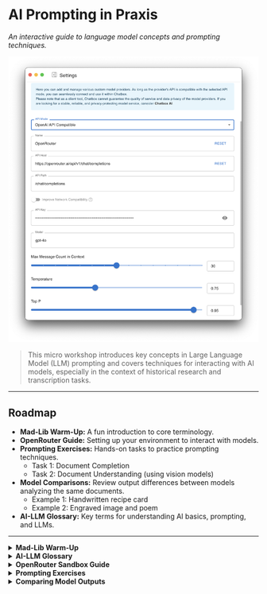 # AI Prompting in Praxis

_An interactive guide to language model concepts and prompting techniques._

![OpenRouter Logo](images/openrouter.png)

> This micro workshop introduces key concepts in Large Language Model (LLM) prompting and covers techniques for interacting with AI models, especially in the context of historical research and transcription tasks.

---

## Roadmap

- **Mad-Lib Warm-Up:** A fun introduction to core terminology.
- **OpenRouter Guide:** Setting up your environment to interact with models.
- **Prompting Exercises:** Hands-on tasks to practice prompting techniques.
  - Task 1: Document Completion
  - Task 2: Document Understanding (using vision models)
- **Model Comparisons:** Review output differences between models analyzing the same documents.
  - Example 1: Handwritten recipe card
  - Example 2: Engraved image and poem
- **AI-LLM Glossary:** Key terms for understanding AI basics, prompting, and LLMs.

---

<details>
<summary><strong>Mad-Lib Warm-Up</strong></summary>

**Term Bank:** `API`, `Batch Prompting`, `Model`, `Prompt`, `Role Assignment`, `System Message`, `Temperature`, `Top-p`, `Tokens`, `Training Data`

> **Anatomy of a Prompt:**

```text
A(n) [____] begins with a [____] that tells the [____] which role to play.
By lowering [____] or [____], you shrink the modelâs creative range.
Behind the scenes, the request travels through an [____] to the chosen [____].
After slicing language from your prompt into [____], the AI consults its [____] to predict the next steps in the sequence based on [____].
Even so, gym class heroes like to speed things up with [____].
```

</details>

<details>
<summary><strong>AI-LLM Glossary</strong></summary>

### Key Concepts

- **Generative AI:** Content-producing AI trained on large corpora.
- **LLM (Large Language Model):** Transformer-based model trained on massive text datasets.
- **Vision Language Model (VLM):** AI combining image and text understanding.
- **Token:** The basic unit of text input/output for models.
- **Embedding:** A vectorized representation of text meaning.

### Prompting Methods

- **Prompt:** Instruction or query given to a model.
- **Role Assignment:** Directs the model to take on a persona or function.
- **System Message:** Sets behavior before conversation starts.
- **Temperature / Top-p:** Tweaks to randomness and diversity.

### Advanced Techniques

- **Prompt Engineering:** Crafting precise prompts for desired output.
- **Fine-Tuning:** Training a model further on task-specific data.
- **Batch Prompting:** Running multiple prompts for comparison.

</details>

<details>
<summary><strong>OpenRouter Sandbox Guide</strong></summary>

1. Go to: [Chatbox Web Portal](https://web.chatboxai.app/)
2. Navigate to settings -> Model Provider -> Add Custom Provider
3. Fill in:
   - **Name**: `OpenRouter`
   - **API Host**: `https://openrouter.ai/api/v1/chat/completions`
   - **Model**: Choose from:
     - `openai/gpt-4o`
     - `anthropic/claude-3-sonnet`
     - `google/gemini-pro-vision`
     - `mistralai/pixtral-large-2411`

</details>

<details>
<summary><strong>Prompting Exercises</strong></summary>

### Task 1: Document Completion

```prompt
Complete the incomplete paragraph in the following excerpt from a primary source:
[insert-excerpt]
```

- Test different temperatures (e.g., 0.2 vs 0.8) and compare results.

### Task 2: Document Understanding

```system
You are an advanced OCR processing tool for parsing and transcribing historical materials.
```

```prompt
Transcribe the attached image of the document with alt-text for mixed media, filling Dublin Core fields where present.
```

</details>

<details>
<summary><strong>Comparing Model Outputs</strong></summary>

### Example 1: Handwritten Recipe Card

[View Recipe Comparison](pages/recipe.html)  
![Recipe Card](images/recipe.jpg)

### Example 2: 18th-Century Satirical Engraving

[View Magician Comparison](pages/magician.html)  
![Magician Engraving](images/magician.jpg)

### Reflection Questions

- Which model handles historical texts better?
- Are alt-text descriptions accurate?
- How reliable is metadata extraction?
- How is ambiguity handled?

</details>
